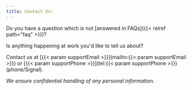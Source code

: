 ```yaml
---
title: Contact Us!
---
```

Do you have a question which is not [answered in FAQs]({{< relref path="faq" >}})?

Is anything happening at work you'd like to tell us about?

Contact us at [{{< param supportEmail >}}](mailto:{{< param supportEmail >}})
or [{{< param supportPhone >}}](tel:{{< param supportPhone >}}) (phone/Signal).

*We ensure confidential handling of any personal information.*
